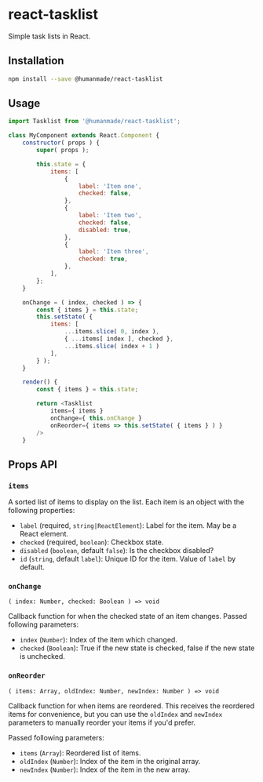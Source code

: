 # react-tasklist

Simple task lists in React.

## Installation

```sh
npm install --save @humanmade/react-tasklist
```

## Usage

```js
import Tasklist from '@humanmade/react-tasklist';

class MyComponent extends React.Component {
	constructor( props ) {
		super( props );

		this.state = {
			items: [
				{
					label: 'Item one',
					checked: false,
				},
				{
					label: 'Item two',
					checked: false,
					disabled: true,
				},
				{
					label: 'Item three',
					checked: true,
				},
			],
		};
	}

	onChange = ( index, checked ) => {
		const { items } = this.state;
		this.setState( {
			items: [
				...items.slice( 0, index ),
				{ ...items[ index ], checked },
				...items.slice( index + 1 )
			],
		} );
	}

	render() {
		const { items } = this.state;

		return <Tasklist
			items={ items }
			onChange={ this.onChange }
			onReorder={ items => this.setState( { items } ) }
		/>
	}
```

## Props API

### `items`

A sorted list of items to display on the list. Each item is an object with the following properties:

* `label` (required, `string|ReactElement`): Label for the item. May be a React element.
* `checked` (required, `boolean`): Checkbox state.
* `disabled` (`boolean`, default `false`): Is the checkbox disabled?
* `id` (`string`, default `label`): Unique ID for the item. Value of `label` by default.


### `onChange`

`( index: Number, checked: Boolean ) => void`

Callback function for when the checked state of an item changes. Passed following parameters:

* `index` (`Number`): Index of the item which changed.
* `checked` (`Boolean`): True if the new state is checked, false if the new state is unchecked.


### `onReorder`

`( items: Array, oldIndex: Number, newIndex: Number ) => void`

Callback function for when items are reordered. This receives the reordered items for convenience, but you can use the `oldIndex` and `newIndex` parameters to manually reorder your items if you'd prefer.

Passed following parameters:

* `items` (`Array`): Reordered list of items.
* `oldIndex` (`Number`): Index of the item in the original array.
* `newIndex` (`Number`): Index of the item in the new array.
